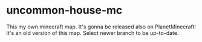 # uncommon-house-mc
This my own minecraft map. It's gonna be released also on PlanetMinecraft!
It's an old version of this map. Select newer branch to be up-to-date.
